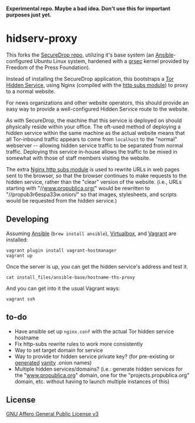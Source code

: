 **Experimental repo. Maybe a bad idea. Don't use this for important purposes just yet.**

# hidserv-proxy

This forks the [SecureDrop repo](https://github.com/freedomofpress/securedrop/), utilizing it's base system (an [Ansible](http://www.ansible.com/home)-configured Ubuntu Linux system, hardened with a [grsec](https://grsecurity.net/) kernel provided by Freedom of the Press Foundation).

Instead of installing the SecureDrop application, this bootstraps a [Tor Hidden Service](https://www.torproject.org/docs/hidden-services.html.en), using Nginx (compiled with the [http subs module](http://wiki.nginx.org/HttpSubsModule)) to proxy to a normal website.

For news organizations and other website operators, this should provide an easy way to provide a well-configured Hidden Service route to the website.

As with SecureDrop, the machine that this service is deployed on should physically reside within your office. The oft-used method of deploying a hidden service within the same machine as the actual website means that all Tor-inbound traffic appears to come from `localhost` to the "normal" webserver -- allowing hidden service traffic to be separated from normal traffic. Deploying this service in-house allows the traffic to be mixed in somewhat with those of staff members visiting the website.

The extra [Nginx http subs module](http://wiki.nginx.org/HttpSubsModule) is used to rewrite URLs in web pages sent to the browser, so that the browser continues to make requests to the hidden service, rather than the "clear" version of the website. (i.e., URLs starting with "//www.propublica.org/" would be rewritten to "//propub3r6espa33w.onion/" so that images, stylesheets, and scripts would be requested from the hidden service.)

## Developing

Assuming [Ansible](http://www.ansible.com/home) (`brew install ansible`), [Virtualbox](https://www.virtualbox.org/wiki/Downloads), and [Vagrant](https://www.vagrantup.com/) are installed:

```
vagrant plugin install vagrant-hostmanager
vagrant up
```

Once the server is up, you can get the hidden service's address and test it.

```
cat install_files/ansible-base/hostname-ths-proxy
```

And you can get into it the usual Vagrant ways:

```
vagrant ssh
```

## to-do

* Have ansible set up `nginx.conf` with the actual Tor hidden service hostname
* Fix http-subs rewrite rules to work more consistently
* Way to set target domain for service
* Way to provide tor hidden service private key? (for pre-existing or [generated](https://github.com/Freaken/Shallot) [vanity](https://github.com/lachesis/scallion) .onion names)
* Multiple hidden services/domains? (i.e.: generate hidden services for  the "www.propublica.org" domain, one for the "projects.propublica.org" domain, etc. without having to launch multiple instances of this)

## License

[GNU Affero General Public License v3](/LICENSE)
